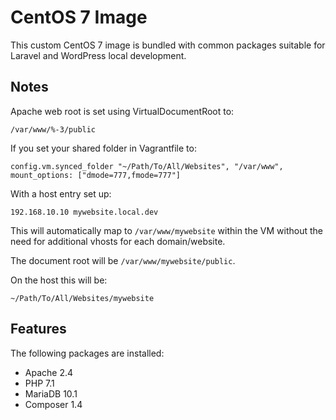 # CentOS 7 Image

This custom CentOS 7 image is bundled with common packages suitable for Laravel and WordPress local development.

## Notes

Apache web root is set using VirtualDocumentRoot to:

`/var/www/%-3/public`

If you set your shared folder in Vagrantfile to:

`config.vm.synced_folder "~/Path/To/All/Websites", "/var/www", mount_options: ["dmode=777,fmode=777"]`

With a host entry set up:

`192.168.10.10 mywebsite.local.dev`

This will automatically map to `/var/www/mywebsite` within the VM without the need for additional vhosts for 
each domain/website. 

The document root will be `/var/www/mywebsite/public`.

On the host this will be:

`~/Path/To/All/Websites/mywebsite`


## Features

The following packages are installed:

- Apache 2.4
- PHP 7.1
- MariaDB 10.1
- Composer 1.4
